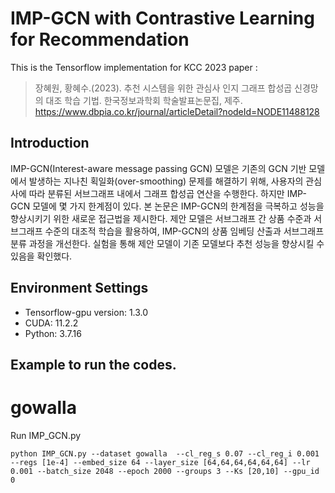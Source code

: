 # IMP-GCN with Contrastive Learning for Recommendation

This is the Tensorflow implementation for KCC 2023 paper :
> 장혜원, 황혜수.(2023). 추천 시스템을 위한 관심사 인지 그래프 합성곱 신경망의 대조 학습 기법. 한국정보과학회 학술발표논문집, 제주. <br>
> https://www.dbpia.co.kr/journal/articleDetail?nodeId=NODE11488128

## Introduction
IMP-GCN(Interest-aware message passing GCN) 모델은 기존의 GCN 기반 모델에서 발생하는 지나친 획일화(over-smoothing) 문제를 해결하기 위해, 사용자의 관심사에 따라 분류된 서브그래프 내에서 그래프 합성곱 연산을 수행한다. 하지만 IMP-GCN 모델에 몇 가지 한계점이 있다. 본 논문은 IMP-GCN의 한계점을 극복하고 성능을 향상시키기 위한 새로운 접근법을 제시한다. 제안 모델은 서브그래프 간 상품 수준과 서브그래프 수준의 대조적 학습을 활용하여, IMP-GCN의 상품 임베딩 산출과 서브그래프 분류 과정을 개선한다. 실험을 통해 제안 모델이 기존 모델보다 추천 성능을 향상시킬 수 있음을 확인했다.

## Environment Settings
- Tensorflow-gpu version:  1.3.0
- CUDA: 11.2.2
- Python: 3.7.16

## Example to run the codes.

# gowalla
Run IMP_GCN.py
```
python IMP_GCN.py --dataset gowalla  --cl_reg_s 0.07 --cl_reg_i 0.001 --regs [1e-4] --embed_size 64 --layer_size [64,64,64,64,64,64] --lr 0.001 --batch_size 2048 --epoch 2000 --groups 3 --Ks [20,10] --gpu_id 0
```
